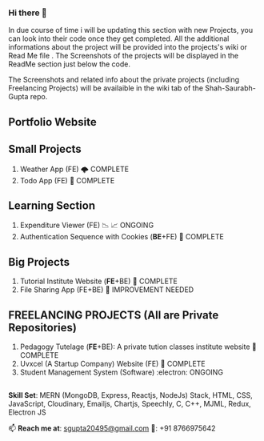 ### Hi there 👋

In due course of time i will be updating this section with new Projects, you can look into their code once they get completed. All the additional informations about the project will be provided into the projects's wiki or Read Me file . The Screenshots of the projects will be displayed in the ReadMe section just below the code.

The Screenshots and related info about the private projects (including Freelancing Projects) will be availaible in the wiki tab of the Shah-Saurabh-Gupta repo.

## Portfolio Website

## Small Projects
1. Weather App (FE) :cloud_with_lightning: COMPLETE
2. Todo App (FE)                                  :crescent_moon: COMPLETE 

## Learning Section
1. Expenditure Viewer (FE) :chart_with_downwards_trend: :chart_with_upwards_trend: ONGOING
2. Authentication Sequence with Cookies (**BE**+FE) :cookie: COMPLETE

## Big Projects
1. Tutorial Institute Website (**FE**+BE)           	:hedgehog: COMPLETE
2. File Sharing App (FE+BE) :open_file_folder: IMPROVEMENT NEEDED

## FREELANCING PROJECTS (All are Private Repositories)
1. Pedagogy Tutelage (**FE**+BE): A private tution classes institute website 🏫 COMPLETE
2. Uvxcel (A Startup Company) Website (FE) 🏢 COMPLETE
3. Student Management System (Software) :electron: ONGOING


##
**Skill Set**: MERN (MongoDB, Express, Reactjs, NodeJs) Stack, HTML, CSS, JavaScript, Cloudinary, Emailjs, Chartjs, Speechly, C, C++, MJML, Redux, Electron JS

📫 **Reach me at**: sgupta20495@gmail.com 
📱: +91 8766975642

<!--
**Shah-Saurabh-Gupta/Shah-Saurabh-Gupta** is a ✨ _special_ ✨ repository because its `README.md` (this file) appears on your GitHub profile.

Here are some ideas to get you started:

- 🔭 I’m currently working on ...
- 🌱 I’m currently learning ...
- 👯 I’m looking to collaborate on ...
- 🤔 I’m looking for help with ...
- 💬 Ask me about ...
- 📫 How to reach me: ...
- 😄 Pronouns: ...
- ⚡ Fun fact: ...
-->
